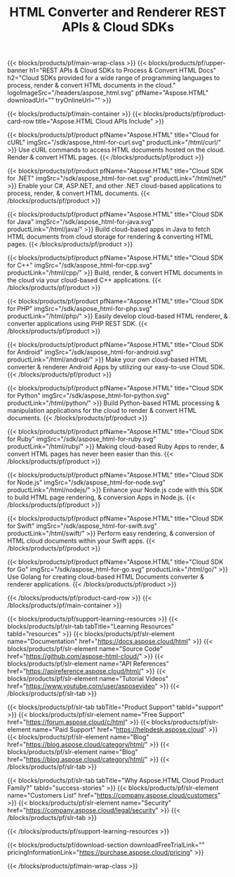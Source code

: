 ﻿---
title: HTML Converter and Renderer REST APIs & Cloud SDKs 
description: Cloud SDKs provided for a wide range of programming languages to process, render & convert HTML documents in the cloud 
weight: 10
url: /family
---

{{< blocks/products/pf/main-wrap-class >}}
{{< blocks/products/pf/upper-banner h1="REST APIs & Cloud SDKs to Process & Convert HTML Docs" h2="Cloud SDKs provided for a wide range of programming languages to process, render & convert HTML documents in the cloud." logoImageSrc="/headers/aspose_html.svg" pfName="Aspose.HTML" downloadUrl="" tryOnlineUrl="" >}}

{{< blocks/products/pf/main-container >}}
{{< blocks/products/pf/product-card-row title="Aspose.HTML Cloud APIs Include" >}}

{{< blocks/products/pf/product pfName="Aspose.HTML" title="Cloud for cURL" imgSrc="/sdk/aspose_html-for-curl.svg" productLink="/html/curl/" >}}
Use cURL commands to access HTML documents hosted on the cloud. Render & convert HTML pages.
{{< /blocks/products/pf/product >}}

{{< blocks/products/pf/product pfName="Aspose.HTML" title="Cloud SDK for .NET" imgSrc="/sdk/aspose_html-for-net.svg" productLink="/html/net/" >}}
Enable your C#, ASP.NET, and other .NET cloud-based applications to process, render, & convert HTML documents.
{{< /blocks/products/pf/product >}}

{{< blocks/products/pf/product pfName="Aspose.HTML" title="Cloud SDK for Java" imgSrc="/sdk/aspose_html-for-java.svg" productLink="/html/java/" >}}
Build cloud-based apps in Java to fetch HTML documents from cloud storage for rendering & converting HTML pages.
{{< /blocks/products/pf/product >}}

{{< blocks/products/pf/product pfName="Aspose.HTML" title="Cloud SDK for C++" imgSrc="/sdk/aspose_html-for-cpp.svg" productLink="/html/cpp/" >}}
Build, render, & convert HTML documents in the cloud via your cloud-based C++ applications.
{{< /blocks/products/pf/product >}}

{{< blocks/products/pf/product pfName="Aspose.HTML" title="Cloud SDK for PHP" imgSrc="/sdk/aspose_html-for-php.svg" productLink="/html/php/" >}}
Easily develop cloud-based HTML renderer, & converter applications using PHP REST SDK.
{{< /blocks/products/pf/product >}}

{{< blocks/products/pf/product pfName="Aspose.HTML" title="Cloud SDK for Android" imgSrc="/sdk/aspose_html-for-android.svg" productLink="/html/android/" >}}
Make your own cloud-based HTML converter & renderer Android Apps by utilizing our easy-to-use Cloud SDK.
{{< /blocks/products/pf/product >}}

{{< blocks/products/pf/product pfName="Aspose.HTML" title="Cloud SDK for Python" imgSrc="/sdk/aspose_html-for-python.svg" productLink="/html/python/" >}}
Build Python-based HTML processing & manipulation applications for the cloud to render & convert HTML documents.
{{< /blocks/products/pf/product >}}

{{< blocks/products/pf/product pfName="Aspose.HTML" title="Cloud SDK for Ruby" imgSrc="/sdk/aspose_html-for-ruby.svg" productLink="/html/ruby/" >}}
Making cloud-based Ruby Apps to render, & convert HTML pages has never been easier than this.
{{< /blocks/products/pf/product >}}

{{< blocks/products/pf/product pfName="Aspose.HTML" title="Cloud SDK for Node.js" imgSrc="/sdk/aspose_html-for-node.svg" productLink="/html/nodejs/" >}}
Enhance your Node.js code with this SDK to build HTML page rendering, & conversion Apps in Node.js.
{{< /blocks/products/pf/product >}}

{{< blocks/products/pf/product pfName="Aspose.HTML" title="Cloud SDK for Swift" imgSrc="/sdk/aspose_html-for-swift.svg" productLink="/html/swift/" >}}
Perform easy rendering, & conversion of HTML cloud documents within your Swift apps.
{{< /blocks/products/pf/product >}}

{{< blocks/products/pf/product pfName="Aspose.HTML" title="Cloud SDK for Go" imgSrc="/sdk/aspose_html-for-go.svg" productLink="/html/go/" >}}
Use Golang for creating cloud-based HTML Documents converter & renderer applications.
{{< /blocks/products/pf/product >}}

{{< /blocks/products/pf/product-card-row >}}
{{< /blocks/products/pf/main-container >}}

{{< blocks/products/pf/support-learning-resources >}}
{{< blocks/products/pf/slr-tab tabTitle="Learning Resources" tabId="resources" >}}
{{< blocks/products/pf/slr-element name="Documentation" href="https://docs.aspose.cloud/html" >}}
{{< blocks/products/pf/slr-element name="Source Code" href="https://github.com/aspose-html-cloud/" >}}
{{< blocks/products/pf/slr-element name="API References" href="https://apireference.aspose.cloud/html/" >}}
{{< blocks/products/pf/slr-element name="Tutorial Videos" href="https://www.youtube.com/user/asposevideo" >}}
{{< /blocks/products/pf/slr-tab >}}

{{< blocks/products/pf/slr-tab tabTitle="Product Support" tabId="support" >}}
{{< blocks/products/pf/slr-element name="Free Support" href="https://forum.aspose.cloud/c/html" >}}
{{< blocks/products/pf/slr-element name="Paid Support" href="https://helpdesk.aspose.cloud" >}}
{{< blocks/products/pf/slr-element name="Blog" href="https://blog.aspose.cloud/category/html/" >}}
{{< blocks/products/pf/slr-element name="Blog" href="https://blog.aspose.cloud/category/html/" >}}
{{< /blocks/products/pf/slr-tab >}}

{{< blocks/products/pf/slr-tab tabTitle="Why Aspose.HTML Cloud Product Family?" tabId="success-stories" >}}
{{< blocks/products/pf/slr-element name="Customers List" href="https://company.aspose.cloud/customers" >}}
{{< blocks/products/pf/slr-element name="Security" href="https://company.aspose.cloud/legal/security" >}}
{{< /blocks/products/pf/slr-tab >}}

{{< /blocks/products/pf/support-learning-resources >}}

{{< blocks/products/pf/download-section downloadFreeTrialLink="" pricingInformationLink="https://purchase.aspose.cloud/pricing" >}}

{{< /blocks/products/pf/main-wrap-class >}}
